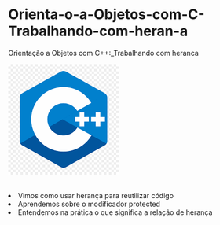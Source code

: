 # Orienta-o-a-Objetos-com-C-Trabalhando-com-heran-a
Orientação a Objetos com C++:_Trabalhando com heranca

<img src="https://github.com/marcospatton/C_plus_plus_Introducao_-a_-linguagem_e_STL/blob/main/c.png"></a>
<br><br>

<li>Vimos como usar herança para reutilizar código
<li>Aprendemos sobre o modificador protected
<li>Entendemos na prática o que significa a relação de herança
